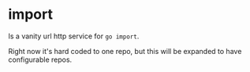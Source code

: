 # import

Is a vanity url http service for `go import`.

Right now it's hard coded to one repo, but this will be expanded to have configurable repos.

